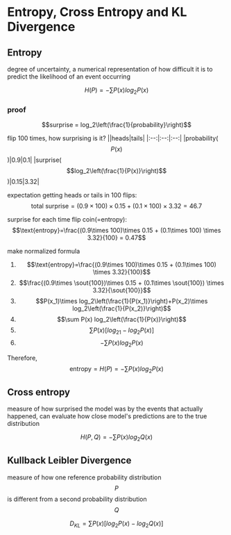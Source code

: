 # Entropy, Cross Entropy and KL Divergence

## Entropy
degree of uncertainty, a numerical representation of how difficult it is to predict the likelihood of an event occurring

$$H(P)=-\sum P(x)log_2P(x)$$

### proof
$$surprise = log_2\left(\frac{1}{probability}\right)$$

flip 100 times, how surprising is it?
||heads|tails|
|:--:|:--:|:--:|
|probability($$P(x)$$)|0.9|0.1|
|surprise($$log_2\left(\frac{1}{P(x)}\right)$$)|0.15|3.32|

expectation getting heads or tails in 100 flips: $$\text{total surprise}=(0.9\times 100)\times 0.15 + (0.1\times 100) \times 3.32 = 46.7$$

surprise for each time flip coin(=entropy): $$\text{entropy}=\frac{(0.9\times 100)\times 0.15 + (0.1\times 100) \times 3.32}{100} = 0.47$$

make normalized formula
1. $$\text{entropy}=\frac{(0.9\times 100)\times 0.15 + (0.1\times 100) \times 3.32}{100}$$
2. $$\frac{(0.9\times \sout{100})\times 0.15 + (0.1\times \sout{100}) \times 3.32}{\sout{100}}$$
3. $$P(x_1)\times log_2\left(\frac{1}{P(x_1)}\right)+P(x_2)\times log_2\left(\frac{1}{P(x_2)}\right)$$
4. $$\sum P(x) log_2\left(\frac{1}{P(x)}\right)$$
5. $$\sum P(x)[log_21-log_2P(x)]$$
6. $$-\sum P(x)log_2P(x)$$

Therefore, $$\text{entropy}=H(P)=-\sum P(x)log_2P(x)$$

## Cross entropy
measure of how surprised the model was by the events that actually happened, can evaluate how close model's predictions are to the true distribution

$$H(P,Q)=-\sum P(x)log_2Q(x)$$


## Kullback Leibler Divergence
measure of how one reference probability distribution $$P$$ is different from a second probability distribution $$Q$$

$$D_{KL}=\sum P(x)[log_2P(x)-log_2Q(x)]$$
